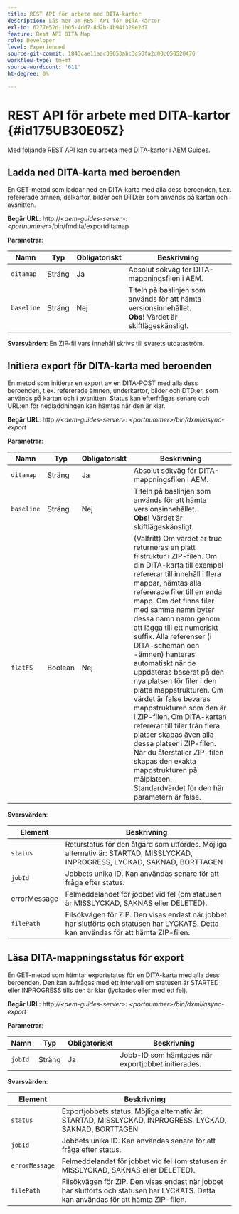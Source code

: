 ```yaml
---
title: REST API för arbete med DITA-kartor
description: Läs mer om REST API för DITA-kartor
exl-id: 6277e52d-1b05-4dd7-8d2b-4b94f329e2d7
feature: Rest API DITA Map
role: Developer
level: Experienced
source-git-commit: 1843cae11aac38053abc3c50fa2d00c050520470
workflow-type: tm+mt
source-wordcount: '611'
ht-degree: 0%

---
```


# REST API för arbete med DITA-kartor {#id175UB30E05Z}

Med följande REST API kan du arbeta med DITA-kartor i AEM Guides.

## Ladda ned DITA-karta med beroenden

En GET-metod som laddar ned en DITA-karta med alla dess beroenden, t.ex. refererade ämnen, delkartor, bilder och DTD:er som används på kartan och i avsnitten.

**Begär URL**:
http://*&lt;aem-guides-server\>*: *&lt;portnummer\>*/bin/fmdita/exportditamap

**Parametrar**:

| Namn | Typ | Obligatoriskt | Beskrivning |
|----|----|--------|-----------|
| `ditamap` | Sträng | Ja | Absolut sökväg för DITA-mappningsfilen i AEM. |
| `baseline` | Sträng | Nej | Titeln på baslinjen som används för att hämta versionsinnehållet. <br> **Obs!** Värdet är skiftlägeskänsligt. |

**Svarsvärden**:
En ZIP-fil vars innehåll skrivs till svarets utdataström.

## Initiera export för DITA-karta med beroenden

En metod som initierar en export av en DITA-POST med alla dess beroenden, t.ex. refererade ämnen, underkartor, bilder och DTD:er, som används på kartan och i avsnitten. Status kan efterfrågas senare och URL:en för nedladdningen kan hämtas när den är klar.

**Begär URL**:
http:*//&lt;aem-guides-server\>: &lt;portnummer\>/bin/dxml/async-export*

**Parametrar**:

| Namn | Typ | Obligatoriskt | Beskrivning |
|----|----|--------|-----------|
| `ditamap` | Sträng | Ja | Absolut sökväg för DITA-mappningsfilen i AEM. |
| `baseline` | Sträng | Nej | Titeln på baslinjen som används för att hämta versionsinnehållet. <br> **Obs!** Värdet är skiftlägeskänsligt. |
| `flatFS` | Boolean | Nej | \(Valfritt\) Om värdet är true returneras en platt filstruktur i ZIP-filen. Om din DITA-karta till exempel refererar till innehåll i flera mappar, hämtas alla refererade filer till en enda mapp. Om det finns filer med samma namn byter dessa namn namn genom att lägga till ett numeriskt suffix. Alla referenser \(i DITA-scheman och -ämnen\) hanteras automatiskt när de uppdateras baserat på den nya platsen för filer i den platta mappstrukturen. Om värdet är false bevaras mappstrukturen som den är i ZIP-filen. Om DITA-kartan refererar till filer från flera platser skapas även alla dessa platser i ZIP-filen. När du återställer ZIP-filen skapas den exakta mappstrukturen på målplatsen. <br> Standardvärdet för den här parametern är false. |

**Svarsvärden**:

| Element | Beskrivning |
|-------|-----------|
| `status` | Returstatus för den åtgärd som utfördes. Möjliga alternativ är: STARTAD, MISSLYCKAD, INPROGRESS, LYCKAD, SAKNAD, BORTTAGEN |
| `jobId` | Jobbets unika ID. Kan användas senare för att fråga efter status. |
| errorMessage | Felmeddelandet för jobbet vid fel \(om statusen är MISSLYCKAD, SAKNAS eller DELETED\). |
| `filePath` | Filsökvägen för ZIP. Den visas endast när jobbet har slutförts och statusen har LYCKATS. Detta kan användas för att hämta ZIP-filen. |

## Läsa DITA-mappningsstatus för export

En GET-metod som hämtar exportstatus för en DITA-karta med alla dess beroenden. Den kan avfrågas med ett intervall om statusen är STARTED eller INPROGRESS tills den är klar \(lyckades eller med ett fel\).

**Begär URL**:
http:*//&lt;aem-guides-server\>: &lt;portnummer\>/bin/dxml/async-export*

**Parametrar**:

| Namn | Typ | Obligatoriskt | Beskrivning |
|----|----|--------|-----------|
| `jobId` | Sträng | Ja | Jobb-ID som hämtades när exportjobbet initierades. |

**Svarsvärden**:

| Element | Beskrivning |
|-------|-----------|
| `status` | Exportjobbets status. Möjliga alternativ är: STARTAD, MISSLYCKAD, INPROGRESS, LYCKAD, SAKNAD, BORTTAGEN |
| `jobId` | Jobbets unika ID. Kan användas senare för att fråga efter status. |
| `errorMessage` | Felmeddelandet för jobbet vid fel \(om statusen är MISSLYCKAD, SAKNAS eller DELETED\). |
| `filePath` | Filsökvägen för ZIP. Den visas endast när jobbet har slutförts och statusen har LYCKATS. Detta kan användas för att hämta ZIP-filen. |
